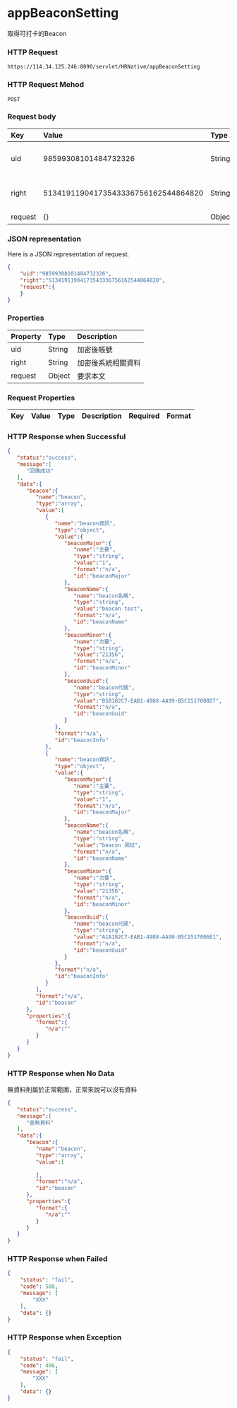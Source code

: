 # appBeaconSetting
取得可打卡的Beacon

### HTTP Request
```
https://114.34.125.246:8090/servlet/HRNative/appBeaconSetting
```

### HTTP Request Mehod
```
POST
```

### Request body
| Key | Value | Type | Description |
|:----------|:-------------|:-----|:------------|
| uid | 98599308101484732326 | String | 需透過appLogin取得
| right | 51341911904173543336756162544864820 | String | 需透過appLogin取得 |
| request | {} | Object | 查詢條件

### JSON representation
Here is a JSON representation of request.
```json
{
    "uid":"98599308101484732326",
    "right":"51341911904173543336756162544864820",
    "request":{
    }
}
```

### Properties
| Property | Type | Description |
|:---------|:-----|:------------|
| uid   | String | 加密後帳號 |
| right | String | 加密後系統相關資料 |
| request | Object | 要求本文 |

### Request Properties
| Key | Value | Type | Description | Required | Format |
|:----------|:-------------|:-----|:------------|:------------|:------------|


### HTTP Response when Successful
```json
{
   "status":"success",
   "message":[
      "回傳成功"
   ],
   "data":{
      "beacon":{
         "name":"beacon",
         "type":"array",
         "value":[
            {
               "name":"beacon資訊",
               "type":"object",
               "value":{
                  "beaconMajor":{
                     "name":"主要",
                     "type":"string",
                     "value":"1",
                     "format":"n/a",
                     "id":"beaconMajor"
                  },
                  "beaconName":{
                     "name":"beacon名稱",
                     "type":"string",
                     "value":"beacon test",
                     "format":"n/a",
                     "id":"beaconName"
                  },
                  "beaconMinor":{
                     "name":"次要",
                     "type":"string",
                     "value":"21356",
                     "format":"n/a",
                     "id":"beaconMinor"
                  },
                  "beaconUuid":{
                     "name":"beacon代碼",
                     "type":"string",
                     "value":"B5B182C7-EAB1-4988-AA99-B5C1517008D7",
                     "format":"n/a",
                     "id":"beaconUuid"
                  }
               },
               "format":"n/a",
               "id":"beaconInfo"
            },
            {
               "name":"beacon資訊",
               "type":"object",
               "value":{
                  "beaconMajor":{
                     "name":"主要",
                     "type":"string",
                     "value":"1",
                     "format":"n/a",
                     "id":"beaconMajor"
                  },
                  "beaconName":{
                     "name":"beacon名稱",
                     "type":"string",
                     "value":"beacon 測試",
                     "format":"n/a",
                     "id":"beaconName"
                  },
                  "beaconMinor":{
                     "name":"次要",
                     "type":"string",
                     "value":"21356",
                     "format":"n/a",
                     "id":"beaconMinor"
                  },
                  "beaconUuid":{
                     "name":"beacon代碼",
                     "type":"string",
                     "value":"A1A182C7-EAB1-4988-AA99-B5C1517006E1",
                     "format":"n/a",
                     "id":"beaconUuid"
                  }
               },
               "format":"n/a",
               "id":"beaconInfo"
            }
         ],
         "format":"n/a",
         "id":"beacon"
      },
      "properties":{
         "format":{
            "n/a":""
         }
      }
   }
}
```

### HTTP Response when No Data 
無資料則屬於正常範圍，正常來說可以沒有資料
```json
{
   "status":"success",
   "message":[
      "查無資料"
   ],
   "data":{
      "beacon":{
         "name":"beacon",
         "type":"array",
         "value":[
            
         ],
         "format":"n/a",
         "id":"beacon"
      },
      "properties":{
         "format":{
            "n/a":""
         }
      }
   }
}
```

### HTTP Response when Failed
```json
{
    "status": "fail",
    "code": 500,
    "message": [
        "XXX"
    ],
    "data": {}
}
```

### HTTP Response when Exception
```json
{
    "status": "fail",
    "code": 406,
    "message": [
        "XXX"
    ],
    "data": {}
}
```
